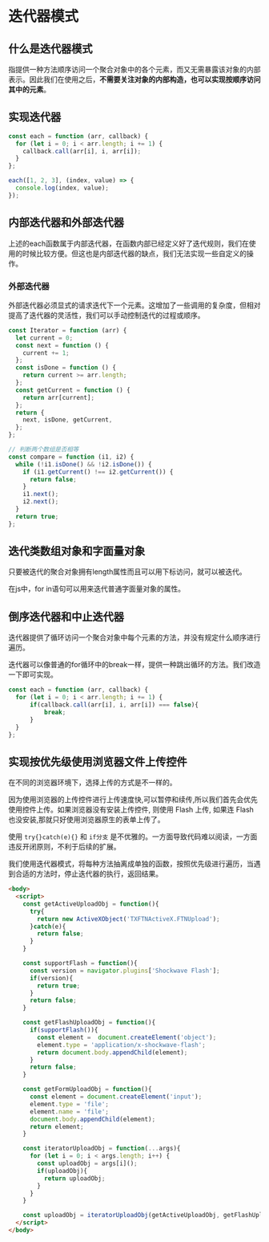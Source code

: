 # 迭代器模式

## 什么是迭代器模式

指提供一种方法顺序访问一个聚合对象中的各个元素，而又无需暴露该对象的内部表示。因此我们在使用之后，**不需要关注对象的内部构造，也可以实现按顺序访问其中的元素**。

## 实现迭代器

```js
const each = function (arr, callback) {
  for (let i = 0; i < arr.length; i += 1) {
    callback.call(arr[i], i, arr[i]);
  }
};

each([1, 2, 3], (index, value) => {
  console.log(index, value);
});
```

## 内部迭代器和外部迭代器

上述的each函数属于内部迭代器，在函数内部已经定义好了迭代规则，我们在使用的时候比较方便。但这也是内部迭代器的缺点，我们无法实现一些自定义的操作。

### 外部迭代器

外部迭代器必须显式的请求迭代下一个元素。这增加了一些调用的复杂度，但相对提高了迭代器的灵活性，我们可以手动控制迭代的过程或顺序。

```js
const Iterator = function (arr) {
  let current = 0;
  const next = function () {
    current += 1;
  };
  const isDone = function () {
    return current >= arr.length;
  };
  const getCurrent = function () {
    return arr[current];
  };
  return {
    next, isDone, getCurrent,
  };
};

// 判断两个数组是否相等
const compare = function (i1, i2) {
  while (!i1.isDone() && !i2.isDone()) {
    if (i1.getCurrent() !== i2.getCurrent()) {
      return false;
    }
    i1.next();
    i2.next();
  }
  return true;
};
```

## 迭代类数组对象和字面量对象

只要被迭代的聚合对象拥有length属性而且可以用下标访问，就可以被迭代。

在js中，for in语句可以用来迭代普通字面量对象的属性。

## 倒序迭代器和中止迭代器

迭代器提供了循环访问一个聚合对象中每个元素的方法，并没有规定什么顺序进行遍历。

迭代器可以像普通的for循环中的break一样，提供一种跳出循环的方法。我们改造一下即可实现。

```js
const each = function (arr, callback) {
  for (let i = 0; i < arr.length; i += 1) {
	  if(callback.call(arr[i], i, arr[i]) === false){
		  break;
	  }  
  }
};
```

## 实现按优先级使用浏览器文件上传控件

在不同的浏览器环境下，选择上传的方式是不一样的。

因为使用浏览器的上传控件进行上传速度快,可以暂停和续传,所以我们首先会优先使用控件上传。如果浏览器没有安装上传控件, 则使用 Flash 上传, 如果连 Flash 也没安装,那就只好使用浏览器原生的表单上传了。

使用 `try{}catch(e){}` 和 `if分支` 是不优雅的。一方面导致代码难以阅读，一方面违反开闭原则，不利于后续的扩展。

我们使用迭代器模式，将每种方法抽离成单独的函数，按照优先级进行遍历，当遇到合适的方法时，停止迭代器的执行，返回结果。

```html
<body>
  <script>
    const getActiveUploadObj = function(){
      try{
        return new ActiveXObject('TXFTNActiveX.FTNUpload');
      }catch(e){
        return false;
      }
    }

    const supportFlash = function(){
      const version = navigator.plugins['Shockwave Flash'];
      if(version){
        return true;
      }
      return false;
    }

    const getFlashUploadObj = function(){
      if(supportFlash()){
        const element =  document.createElement('object');
        element.type = 'application/x-shockwave-flash';
        return document.body.appendChild(element);
      }
      return false;
    }

    const getFormUploadObj = function(){
      const element = document.createElement('input');
      element.type = 'file';
      element.name = 'file';
      document.body.appendChild(element);
      return element;
    }

    const iteratorUploadObj = function(...args){
      for (let i = 0; i < args.length; i++) {
        const uploadObj = args[i]();
        if(uploadObj){
          return uploadObj;
        }
      }
    }

    const uploadObj = iteratorUploadObj(getActiveUploadObj, getFlashUploadObj, getFormUploadObj);
  </script>
</body>
```


